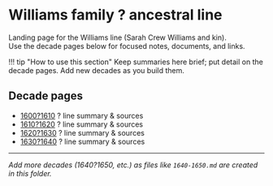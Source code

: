 # Williams family ? ancestral line

Landing page for the Williams line (Sarah Crew Williams and kin).  
Use the decade pages below for focused notes, documents, and links.

!!! tip "How to use this section"
    Keep summaries here brief; put detail on the decade pages. Add new decades as you build them.

## Decade pages
- [1600?1610](1600-1610/1600-1610.md) ? line summary & sources
- [1610?1620](1610-1620/1610-1620.md) ? line summary & sources
- [1620?1630](1620-1630/1620-1630.md) ? line summary & sources
- [1630?1640](1630-1640/1630-1640.md) ? line summary & sources

---
*Add more decades (1640?1650, etc.) as files like `1640-1650.md` are created in this folder.*

